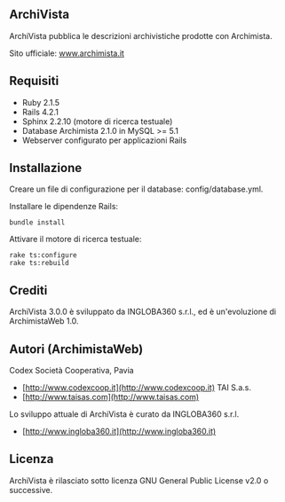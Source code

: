 ## ArchiVista

ArchiVista pubblica le descrizioni archivistiche prodotte con Archimista.

Sito ufficiale: www.archimista.it

## Requisiti

* Ruby 2.1.5
* Rails 4.2.1
* Sphinx 2.2.10 (motore di ricerca testuale)
* Database Archimista 2.1.0 in MySQL >= 5.1
* Webserver configurato per applicazioni Rails

## Installazione

Creare un file di configurazione per il database: config/database.yml.

Installare le dipendenze Rails:

    bundle install

Attivare il motore di ricerca testuale:

    rake ts:configure
    rake ts:rebuild

## Crediti

ArchiVista 3.0.0 è sviluppato da INGLOBA360 s.r.l., ed è un'evoluzione di ArchimistaWeb 1.0.

## Autori (ArchimistaWeb)
Codex Società Cooperativa, Pavia
* [http://www.codexcoop.it](http://www.codexcoop.it)
TAI S.a.s.
* [http://www.taisas.com](http://www.taisas.com)

Lo sviluppo attuale di ArchiVista è curato da INGLOBA360 s.r.l.
* [http://www.ingloba360.it](http://www.ingloba360.it)

## Licenza

ArchiVista è rilasciato sotto licenza GNU General Public License v2.0 o successive.
